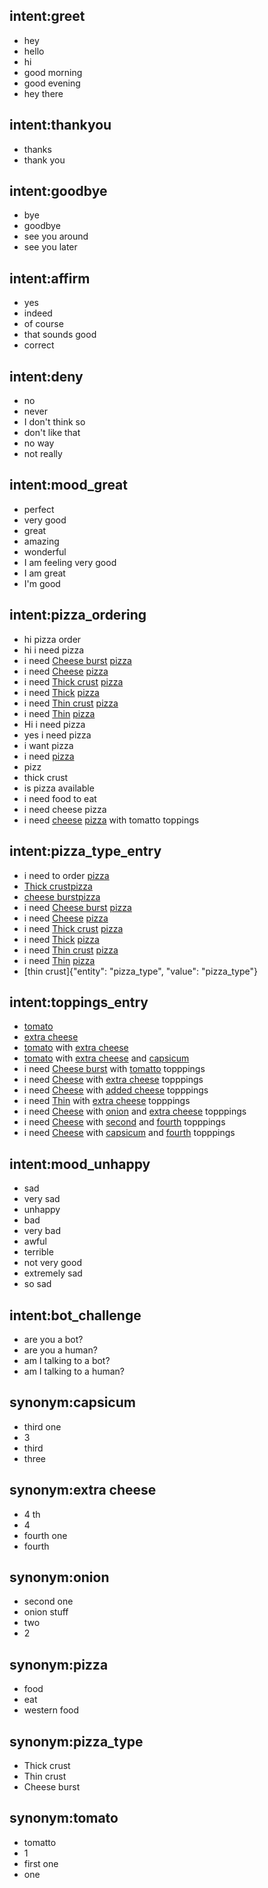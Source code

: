 ## intent:greet
- hey
- hello
- hi
- good morning
- good evening
- hey there

## intent:thankyou
- thanks
- thank you

## intent:goodbye
- bye
- goodbye
- see you around
- see you later

## intent:affirm
- yes
- indeed
- of course
- that sounds good
- correct

## intent:deny
- no
- never
- I don't think so
- don't like that
- no way
- not really

## intent:mood_great
- perfect
- very good
- great
- amazing
- wonderful
- I am feeling very good
- I am great
- I'm good

## intent:pizza_ordering
- hi pizza order
- hi i need pizza
- i need [Cheese burst](pizza_type) [pizza](food_feature)
- i need [Cheese](pizza_type) [pizza](food_feature)
- i need [Thick crust](pizza_type) [pizza](food_feature)
- i need [Thick](pizza_type) [pizza](food_feature)
- i need [Thin crust](pizza_type) [pizza](food_feature)
- i need [Thin](pizza_type) [pizza](food_feature)
- Hi i need pizza
- yes i need pizza
- i want pizza
- i need [pizza](food_feature)
- pizz
- thick crust
- is pizza available
- i need food to eat
- i need cheese pizza
- i need [cheese](pizza_type) [pizza](food_feature) with tomatto toppings

## intent:pizza_type_entry
- i need to order [pizza](food_feature)
- [Thick crust](pizza_type)[pizza](food_feature)
- [cheese burst](pizza_type)[pizza](food_feature)
- i need [Cheese burst](pizza_type) [pizza](food_feature)
- i need [Cheese](pizza_type) [pizza](food_feature)
- i need [Thick crust](pizza_type) [pizza](food_feature)
- i need [Thick](pizza_type) [pizza](food_feature)
- i need [Thin crust](pizza_type) [pizza](food_feature)
- i need [Thin](pizza_type) [pizza](food_feature)
- [thin crust]{"entity": "pizza_type", "value": "pizza_type"}

## intent:toppings_entry
- [tomato](toppings)
- [extra cheese](toppings)
- [tomato](toppings) with [extra cheese](toppings)
- [tomato](toppings) with [extra cheese](toppings) and [capsicum](toppings)
- i need [Cheese burst](pizza_type) with [tomatto](toppings) topppings
- i need [Cheese](pizza_type) with [extra cheese](toppings) topppings
- i need [Cheese](pizza_type) with [added cheese](toppings) topppings
- i need [Thin](pizza_type) with [extra cheese](toppings) topppings
- i need [Cheese](pizza_type) with [onion](toppings) and [extra cheese](toppings) topppings
- i need [Cheese](pizza_type) with [second](toppings) and [fourth](toppings) topppings
- i need [Cheese](pizza_type) with [capsicum](toppings) and [fourth](toppings) topppings

## intent:mood_unhappy
- sad
- very sad
- unhappy
- bad
- very bad
- awful
- terrible
- not very good
- extremely sad
- so sad

## intent:bot_challenge
- are you a bot?
- are you a human?
- am I talking to a bot?
- am I talking to a human?

## synonym:capsicum
- third one
- 3
- third
- three

## synonym:extra cheese
- 4 th
- 4
- fourth one
- fourth

## synonym:onion
- second one
- onion stuff
- two
- 2

## synonym:pizza
- food
- eat
- western food

## synonym:pizza_type
- Thick crust
- Thin crust
- Cheese burst

## synonym:tomato
- tomatto
- 1
- first one
- one
